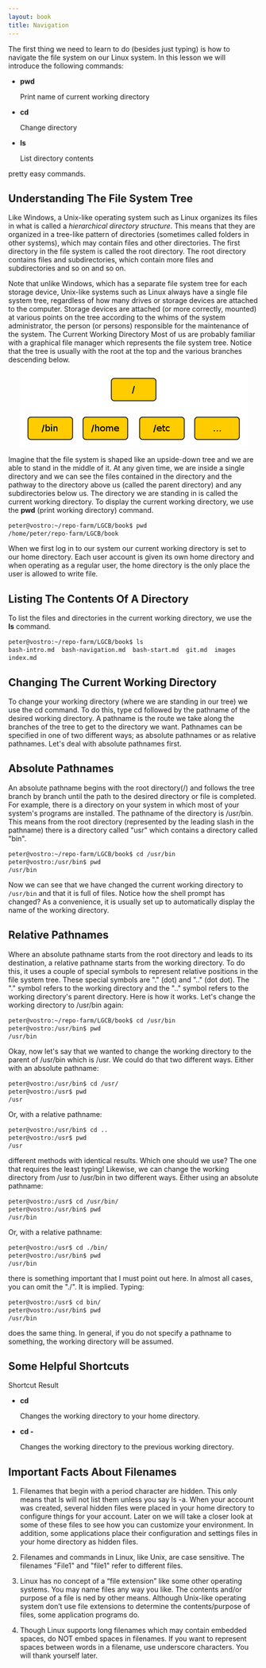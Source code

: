 ```yaml
---
layout: book
title: Navigation
---
```


The first thing we need to learn to do (besides just typing) is how to
navigate the file system on our Linux system. In this lesson we will
introduce the following commands:

- __pwd__   
  
  Print name of current working directory
- __cd__     
  
  Change directory
- __ls__     
  
  List directory contents
                                 
pretty easy commands.

## Understanding The File System Tree
Like Windows, a Unix-like operating system such as Linux organizes its files
in what is called a _hierarchical directory structure_. This means that they are
organized in a tree-like pattern of directories (sometimes called folders in
other systems), which may contain files and other directories. The first
directory in the file system is called the root directory. The root directory
contains files and subdirectories, which contain more files and subdirectories
and so on and so on.  

Note that unlike Windows, which has a separate file system tree for each
storage device, Unix-like systems such as Linux always have a single file
system tree, regardless of how many drives or storage devices are attached to
the computer. Storage devices are attached (or more correctly, mounted) at
various points on the tree according to the whims of the system administrator,
the person (or persons) responsible for the maintenance of the system.  The
Current Working Directory Most of us are probably familiar with a graphical
file manager which represents the file system tree. Notice that the tree is
usually with the root at the top and the various branches descending below.


<center><img src="./images/tree.png"></center>

Imagine that the file system is shaped like an upside-down tree and we are
able to stand in the middle of it. At any given time, we are inside a single
directory and we can see the files contained in the directory and the pathway
to the directory above us (called the parent directory) and any subdirectories
below us. The directory we are standing in is called the current working
directory. To display the current working directory, we use the __pwd__ (print
working directory) command.


    peter@vostro:~/repo-farm/LGCB/book$ pwd
    /home/peter/repo-farm/LGCB/book


When we first log in to our system our current working directory is set to
our home directory. Each user account is given its own home directory and when
operating as a regular user, the home directory is the only place the user is
allowed to write file.

## Listing The Contents Of A Directory

To list the files and directories in the current working directory, we use the
__ls__ command.

    peter@vostro:~/repo-farm/LGCB/book$ ls
    bash-intro.md  bash-navigation.md  bash-start.md  git.md  images  index.md


## Changing The Current Working Directory

To change your working directory (where we are standing in our tree) we use
the cd command. To do this, type cd followed by the pathname of the desired
working directory. A pathname is the route we take along the branches of the
tree to get to the directory we want. Pathnames can be specified in one of two
different ways; as absolute pathnames or as relative pathnames. Let's deal
with absolute pathnames first.

## Absolute Pathnames

An absolute pathname begins with the root directory(/) and follows the tree
branch by branch until the path to the desired directory or file is completed.
For example, there is a directory on your system in which most of your
system's programs are installed. The pathname of the directory is /usr/bin.
This means from the root directory (represented by the leading slash in the
pathname) there is a directory called "usr" which contains a directory called
"bin".

    peter@vostro:~/repo-farm/LGCB/book$ cd /usr/bin
    peter@vostro:/usr/bin$ pwd
    /usr/bin


Now we can see that we have changed the current working directory to
`/usr/bin` and that it is full of files. Notice how the shell prompt has
changed? As a convenience, it is usually set up to automatically display the
name of the working directory.

## Relative Pathnames

Where an absolute pathname starts from the root directory and leads to its
destination, a relative pathname starts from the working directory. To do
this, it uses a couple of special symbols to represent relative positions in
the file system tree. These special symbols are "." (dot) and ".." (dot dot).
The "." symbol refers to the working directory and the ".." symbol refers to
the working directory's parent directory. Here is how it works. Let's change
the working directory to /usr/bin again:

    peter@vostro:~/repo-farm/LGCB/book$ cd /usr/bin
    peter@vostro:/usr/bin$ pwd
    /usr/bin

Okay, now let's say that we wanted to change the working directory to the
parent of /usr/bin which is /usr. We could do that two different ways. Either
with an absolute pathname:

    peter@vostro:/usr/bin$ cd /usr/
    peter@vostro:/usr$ pwd
    /usr

Or, with a relative pathname:

    peter@vostro:/usr/bin$ cd ..
    peter@vostro:/usr$ pwd
    /usr

different methods with identical results. Which one should we use? The one
that requires the least typing!  Likewise, we can change the working directory
from /usr to /usr/bin in two different ways. Either using an absolute
pathname:

    peter@vostro:/usr$ cd /usr/bin/
    peter@vostro:/usr/bin$ pwd
    /usr/bin

Or, with a relative pathname:

    peter@vostro:/usr$ cd ./bin/
    peter@vostro:/usr/bin$ pwd
    /usr/bin

there is something important that I must point out here. In almost all cases,
you can omit the "./". It is implied. Typing:

    peter@vostro:/usr$ cd bin/
    peter@vostro:/usr/bin$ pwd
    /usr/bin

does the same thing. In general, if you do not specify a pathname to
something, the working directory will be assumed.

## Some Helpful Shortcuts

Shortcut  Result

- __cd__       
  
  Changes the working directory to your home directory.

- __cd -__     
  
  Changes the working directory to the previous working directory.

## Important Facts About Filenames
1. Filenames that begin with a period character are hidden. This only means
   that ls will not list them unless you say ls -a. When your account was
   created, several hidden files were placed in your home directory to
   configure things for your account. Later on we will take a closer look at
   some of these files to see how you can customize your environment. In
   addition, some applications place their configuration and settings files in
   your home directory as hidden files.

2. Filenames and commands in Linux, like Unix, are case sensitive. The
   filenames "File1" and "file1" refer to different files.

3. Linux has no concept of a “file extension” like some other operating
   systems.  You may name files any way you like. The contents and/or purpose
   of a file is ned by other means. Although Unix-like operating system don’t
   use file extensions to determine the contents/purpose of files, some
   application programs do.

4. Though Linux supports long filenames which may contain embedded spaces, do
   NOT embed spaces in filenames. If you want to represent spaces between
   words in a filename, use underscore characters. You will thank yourself
   later.

